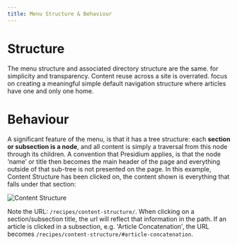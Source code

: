 ```yaml
---
title: Menu Structure & Behaviour
---
```


# Structure

The menu structure and associated directory structure are the same. for simplicity and transparency. Content reuse across a site is overrated. focus on creating a meaningful simple default navigation structure where articles have one and only one home.

# Behaviour

A significant feature of the menu, is that it has a tree structure: each **section or subsection is a node**, and all content is simply a traversal from this node through its children. A convention that Presidium applies, is that the node ‘name’ or title then becomes the main header of the page and everything outside of that sub-tree is not presented on the page. In this example, Content Structure has been clicked on, the content shown is everything that falls under that section:

![Content Structure]({{site.baseurl}}/media/images/content_structure.png)

Note the URL: `/recipes/content-structure/`. When clicking on a section/subsection title, the url will reflect that information in the path. If an article is clicked in a subsection, e.g. 'Article Concatenation', the URL becomes `/recipes/content-structure/#article-concatenation`.
